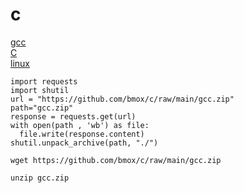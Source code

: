 # c
[gcc](https://github.com/bmox/c/raw/main/gcc.zip) <br>
[C](https://github.com/bmox/c/raw/main/C.zip) <br>
[linux](https://github.com/bmox/raw/main/linux.zip) <br>

```
import requests
import shutil
url = "https://github.com/bmox/c/raw/main/gcc.zip"
path="gcc.zip"
response = requests.get(url)
with open(path , 'wb') as file:
  file.write(response.content)
shutil.unpack_archive(path, "./")
```
```
wget https://github.com/bmox/c/raw/main/gcc.zip
```
```
unzip gcc.zip
```
